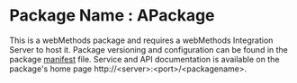# Package Name : APackage
This is a webMethods package and requires a webMethods Integration Server to host it. Package versioning and configuration can be found in the package [manifest](./APackage/manifest.v3) file. Service and API documentation is available on the package's home page http://&lt;server&gt;:&lt;port&gt;/&lt;packagename>.